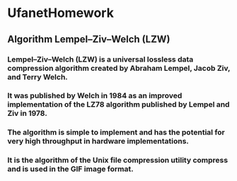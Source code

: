 # UfanetHomework
## Algorithm Lempel–Ziv–Welch (LZW)
### Lempel–Ziv–Welch (LZW) is a universal lossless data compression algorithm created by Abraham Lempel, Jacob Ziv, and Terry Welch. 
### It was published by Welch in 1984 as an improved implementation of the LZ78 algorithm published by Lempel and Ziv in 1978. 
### The algorithm is simple to implement and has the potential for very high throughput in hardware implementations. 
### It is the algorithm of the Unix file compression utility compress and is used in the GIF image format.
